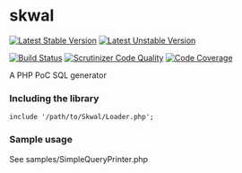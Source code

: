 skwal
=====

[![Latest Stable Version](https://poser.pugx.org/aztech/skwal/v/stable.png)](https://packagist.org/packages/aztech/skwal)
[![Latest Unstable Version](https://poser.pugx.org/aztech/skwal/v/unstable.png)](https://packagist.org/packages/aztech/skwal)

[![Build Status](https://travis-ci.org/aztech-dev/skwal.png?branch=master)](https://travis-ci.org/aztech-dev/skwal)
[![Scrutinizer Code Quality](https://scrutinizer-ci.com/g/aztech-dev/skwal/badges/quality-score.png?b=master)](https://scrutinizer-ci.com/g/aztech-dev/skwal/?branch=master)
[![Code Coverage](https://scrutinizer-ci.com/g/aztech-dev/skwal/badges/coverage.png?b=master)](https://scrutinizer-ci.com/g/aztech-dev/skwal/?branch=master)

A PHP PoC SQL generator

### Including the library

```
include '/path/to/Skwal/Loader.php';
```

### Sample usage

See samples/SimpleQueryPrinter.php

